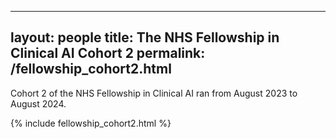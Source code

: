 ---
 layout: people
 title: The NHS Fellowship in Clinical AI Cohort 2
 permalink: /fellowship_cohort2.html
 ---

 Cohort 2 of the NHS Fellowship in Clinical AI ran from August 2023 to August 2024.

 {% include fellowship_cohort2.html %}

